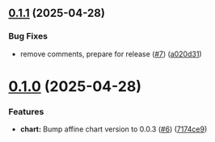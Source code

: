 ## [0.1.1](https://github.com/gregkonush/charts/compare/v0.1.0...v0.1.1) (2025-04-28)


### Bug Fixes

* remove comments, prepare for release ([#7](https://github.com/gregkonush/charts/issues/7)) ([a020d31](https://github.com/gregkonush/charts/commit/a020d31b817a98ac5f65d95a679dad440dd5dbc2))

# [0.1.0](https://github.com/gregkonush/charts/compare/v0.0.0...v0.1.0) (2025-04-28)


### Features

* **chart:** Bump affine chart version to 0.0.3 ([#6](https://github.com/gregkonush/charts/issues/6)) ([7174ce9](https://github.com/gregkonush/charts/commit/7174ce901f3c65468beef5e107132bdbde2d6a4a))
